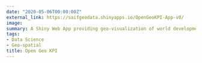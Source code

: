 ```yaml
---
date: "2020-05-06T00:00:00Z"
external_link: https://saifgeodata.shinyapps.io/OpenGeoKPI-App-v0/
image: 
summary: A Shiny Web App providing geo-visualization of world development KPI and statistics based on various open data providers (World Bank, Eurostat, United Nations...).
tags: 
- Data Science
- Geo-spatial
title: Open Geo KPI
---
```


